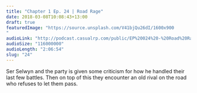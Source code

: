 ```yaml
---
title: "Chapter 1 Ep. 24 | Road Rage"
date: 2018-03-08T10:08:43+13:00
draft: true
featuredImage: "https://source.unsplash.com/V41bjQu26dI/1600x900
"
audioLink: "http://podcast.casualrp.com/public/EP%20024%20-%20Road%20Rage.mp3"
audioSize: "116000000"
audioLength: "2:06:54"
slug: "24"
---
```


Ser Selwyn and the party is given some criticism for how he handled their last few battles. Then on top of this they encounter an old rival on the road who refuses to let them pass.
